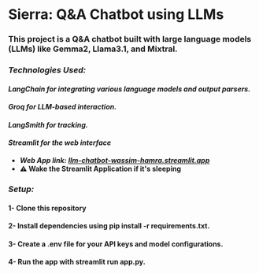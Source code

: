 # **Sierra: Q&A Chatbot using LLMs**

### This project is a Q&A chatbot built with large language models (LLMs) like Gemma2, Llama3.1, and Mixtral.


### ***Technologies Used:***

#### ***LangChain for integrating various language models and output parsers.***

#### ***Groq for LLM-based interaction.***

#### ***LangSmith for tracking.***

#### ***Streamlit for the web interface***
  *  ***Web App link: [llm-chatbot-wassim-hamra.streamlit.app](https://llm-chatbot-wassim-hamra.streamlit.app/)***
  * **⚠️ Wake the Streamlit Application if it's sleeping**

### ***Setup:***

#### **1- Clone this repository**

#### **2- Install dependencies using pip install -r requirements.txt.**

#### **3- Create a .env file for your API keys and model configurations.**

#### **4- Run the app with streamlit run app.py.**
